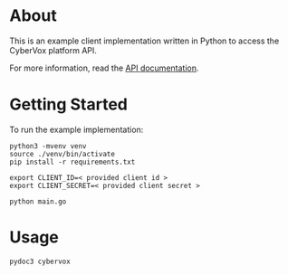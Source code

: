 # About

This is an example client implementation written in Python to access the CyberVox platform API.

For more information, read the [API documentation](https://apidocs.cybervox.ai/).

# Getting Started

To run the example implementation:

```console
python3 -mvenv venv
source ./venv/bin/activate
pip install -r requirements.txt

export CLIENT_ID=< provided client id >
export CLIENT_SECRET=< provided client secret >

python main.go
```

# Usage

```console
pydoc3 cybervox
```
